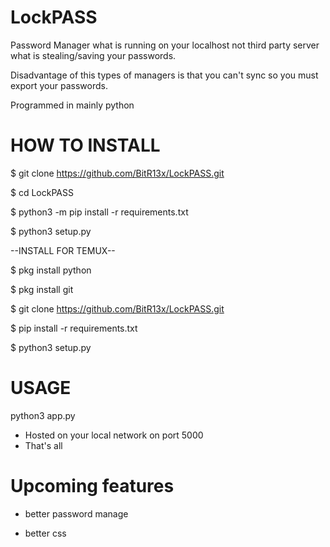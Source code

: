 # LockPASS
Password Manager what is running on your localhost not third party server what is stealing/saving your passwords.

Disadvantage of this types of managers is that you can't sync so you must export your passwords.

Programmed in mainly python

# HOW TO INSTALL
$ git clone https://github.com/BitR13x/LockPASS.git

$ cd LockPASS

$ python3 -m pip install -r requirements.txt

$ python3 setup.py


--INSTALL FOR TEMUX--

$ pkg install python

$ pkg install git

$ git clone https://github.com/BitR13x/LockPASS.git

$ pip install -r requirements.txt

$ python3 setup.py

# USAGE

python3 app.py
* Hosted on your local network on port 5000
* That's all

# Upcoming features

* better password manage

* better css

